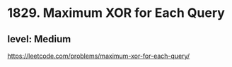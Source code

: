# 1829. Maximum XOR for Each Query
## level: Medium

https://leetcode.com/problems/maximum-xor-for-each-query/
